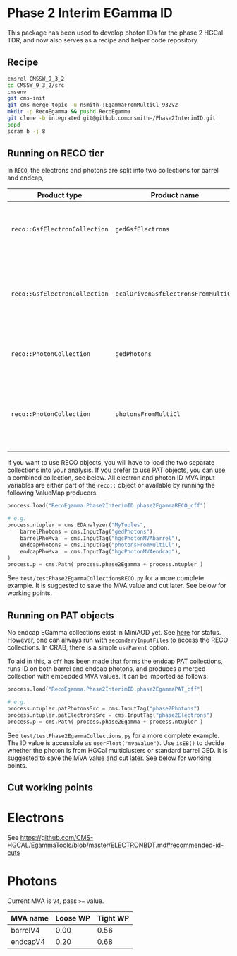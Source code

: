 Phase 2 Interim EGamma ID
=========================
This package has been used to develop photon IDs for the phase 2 HGCal TDR, and now also serves as a recipe and helper code repository.

Recipe
------
```bash
cmsrel CMSSW_9_3_2
cd CMSSW_9_3_2/src
cmsenv
git cms-init
git cms-merge-topic -u nsmith-:EgammaFromMultiCl_932v2
mkdir -p RecoEgamma && pushd RecoEgamma
git clone -b integrated git@github.com:nsmith-/Phase2InterimID.git
popd
scram b -j 8
```

Running on RECO tier
--------------------
In `RECO`, the electrons and photons are split into two collections for barrel and endcap,

 | Product type                  | Product name                        | Description                                                                                |
 |-------------------------------|-------------------------------------|--------------------------------------------------------------------------------------------|
 | `reco::GsfElectronCollection` | `gedGsfElectrons`                   | Barrel electrons from the particle-flow global event description                           |
 | `reco::GsfElectronCollection` | `ecalDrivenGsfElectronsFromMultiCl` | Endcap electrons using local GSF electron reconstruction seeded by the HGCal multiclusters |
 | `reco::PhotonCollection`      | `gedPhotons`                        | Barrel photons from the particle-flow global event description                             |
 | `reco::PhotonCollection`      | `photonsFromMultiCl`                | Endcap photons using local 'island cluster' reconstruction, seeded by HGCal multiclusters  |

If you want to use RECO objects, you will have to load the two separate collections into your analysis.  If you prefer to use PAT objects, you can use a combined collection, see below.
All electron and photon ID MVA input variables are either part of the `reco::` object or available by running the following ValueMap producers.
```python
process.load("RecoEgamma.Phase2InterimID.phase2EgammaRECO_cff")

# e.g. 
process.ntupler = cms.EDAnalyzer("MyTuples",
    barrelPhotons = cms.InputTag("gedPhotons"),
    barrelPhoMva  = cms.InputTag("hgcPhotonMVAbarrel"),
    endcapPhotons = cms.InputTag("photonsFromMultiCl"),
    endcapPhoMva  = cms.InputTag("hgcPhotonMVAendcap"),
)
process.p = cms.Path( process.phase2Egamma + process.ntupler )
```
See `test/testPhase2EgammaCollectionsRECO.py` for a more complete example.
It is suggested to save the MVA value and cut later.  See below for working points.

Running on PAT objects
----------------------
No endcap EGamma collections exist in MiniAOD yet.  See [here](https://github.com/cms-sw/cmssw/pull/21037) for status.
However, one can always run with `secondaryInputFiles` to access the RECO collections.  In CRAB, there is a simple `useParent` option.

To aid in this, a `cff` has been made that forms the endcap PAT collections, runs ID on both barrel and endcap photons, and produces a merged collection with embedded MVA values.
It can be imported as follows:
```python
process.load("RecoEgamma.Phase2InterimID.phase2EgammaPAT_cff")

# e.g.
process.ntupler.patPhotonsSrc = cms.InputTag("phase2Photons")
process.ntupler.patElectronsSrc = cms.InputTag("phase2Electrons")
process.p = cms.Path( process.phase2Egamma + process.ntupler )
```
See `test/testPhase2EgammaCollections.py` for a more complete example.
The ID value is accessible as `userFloat("mvaValue")`.  Use `isEB()` to decide whether the photon is from HGCal multiclusters or standard barrel GED.
It is suggested to save the MVA value and cut later.  See below for working points.

Cut working points
------------------
# Electrons
See https://github.com/CMS-HGCAL/EgammaTools/blob/master/ELECTRONBDT.md#recommended-id-cuts

# Photons
Current MVA is `V4`, pass `>=` value.

 | MVA name | Loose WP | Tight WP |
 | -------- | -------- | -------- |
 | barrelV4 |   0.00   |   0.56   |
 | endcapV4 |   0.20   |   0.68   |


